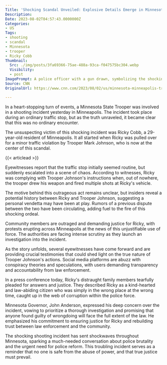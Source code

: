 ```yaml
---
Title: 'Shocking Scandal Unveiled: Explosive Details Emerge in Minnesota Trooper Shooting'
Description: 
Date: 2023-08-02T04:57:43.0000000Z
Categories:
- US
Tags:
- shooting
- scandal
- Minnesota
- trooper
- Ricky Cobb
Thumbnail:
  Src: ./img/posts/3fa69366-75ae-488a-93ca-f047575bc304.webp
  Visibility:
  - post
ImagePrompt: A police officer with a gun drawn, symbolizing the shocking incident of the Minnesota trooper shooting.
Source: CNN
OriginalUrl: https://www.cnn.com/2023/08/02/us/minnesota-minneapolis-trooper-shooting-ricky-cobb/index.html

---
```

In a heart-stopping turn of events, a Minnesota State Trooper was involved in a shooting incident yesterday in Minneapolis. The incident took place during an ordinary traffic stop, but as the truth unraveled, it became clear that this was no ordinary encounter.

The unsuspecting victim of this shocking incident was Ricky Cobb, a 29-year-old resident of Minneapolis. It all started when Ricky was pulled over for a minor traffic violation by Trooper Mark Johnson, who is now at the center of this scandal.

{{< articlead >}}

Eyewitnesses report that the traffic stop initially seemed routine, but suddenly escalated into a scene of chaos. According to witnesses, Ricky was complying with Trooper Johnson's instructions when, out of nowhere, the trooper drew his weapon and fired multiple shots at Ricky's vehicle.

The motive behind this outrageous act remains unclear, but insiders reveal a potential history between Ricky and Trooper Johnson, suggesting a personal vendetta may have been at play. Rumors of a previous dispute between the two have been circulating, adding fuel to the fire of this shocking ordeal.

Community members are outraged and demanding justice for Ricky, with protests erupting across Minneapolis at the news of this unjustifiable use of force. The authorities are facing intense scrutiny as they launch an investigation into the incident.

As the story unfolds, several eyewitnesses have come forward and are providing crucial testimonies that could shed light on the true nature of Trooper Johnson's actions. Social media platforms are abuzz with conspiracy theories and speculations, with users demanding transparency and accountability from law enforcement.

In a press conference today, Ricky's distraught family members tearfully pleaded for answers and justice. They described Ricky as a kind-hearted and law-abiding citizen who was simply in the wrong place at the wrong time, caught up in the web of corruption within the police force.

Minnesota Governor, John Anderson, expressed his deep concern over the incident, vowing to prioritize a thorough investigation and promising that anyone found guilty of wrongdoing will face the full extent of the law. He emphasized his commitment to ensuring justice for Ricky and rebuilding trust between law enforcement and the community.

The shocking shooting incident has sent shockwaves throughout Minnesota, sparking a much-needed conversation about police brutality and the urgent need for police reform. This troubling incident serves as a reminder that no one is safe from the abuse of power, and that true justice must prevail.
